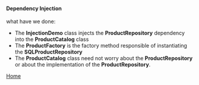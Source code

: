 #### Dependency Injection
what have we done: <br>
* The __InjectionDemo__ class injects the __ProductRepository__ dependency into the __ProductCatalog__ class
* The __ProductFactory__ is the factory method responsible of instantiating the __SQLProductRepository__
* The __ProductCatalog__ class need not worry about the __ProductRepository__ or about the implementation of the __ProductRepository__.

[Home](../../../../../Notes.md) 
